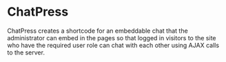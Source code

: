 # ChatPress

ChatPress creates a shortcode for an embeddable chat that the administrator can embed in the pages so that logged in visitors to the site who have the required user role can chat with each other using AJAX calls to the server.

